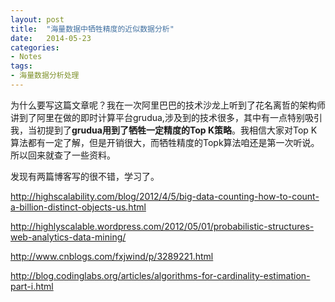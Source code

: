 ```yaml
---
layout: post
title:  "海量数据中牺牲精度的近似数据分析"
date:   2014-05-23 
categories: 
- Notes 
tags:
- 海量数据分析处理
---
```

为什么要写这篇文章呢？我在一次阿里巴巴的技术沙龙上听到了花名离哲的架构师讲到了阿里在做的即时计算平台grudua,涉及到的技术很多，其中有一点特别吸引我，当初提到了**grudua用到了牺牲一定精度的Top K策略**。我相信大家对Top K 算法都有一定了解，但是开销很大，而牺牲精度的Topk算法咱还是第一次听说。所以回来就查了一些资料。

发现有两篇博客写的很不错，学习了。

http://highscalability.com/blog/2012/4/5/big-data-counting-how-to-count-a-billion-distinct-objects-us.html

http://highlyscalable.wordpress.com/2012/05/01/probabilistic-structures-web-analytics-data-mining/

http://www.cnblogs.com/fxjwind/p/3289221.html

http://blog.codinglabs.org/articles/algorithms-for-cardinality-estimation-part-i.html

